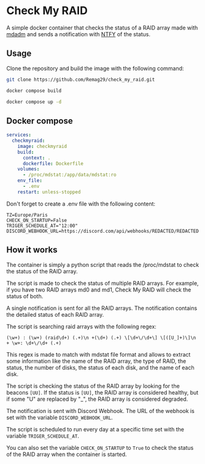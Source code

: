 # Check My RAID

A simple docker container that checks the status of a RAID array made with [mdadm](https://fr.wikipedia.org/wiki/Mdadm)
and sends a notification with [NTFY](https://ntfy.sh/) of the status.

## Usage

Clone the repository and build the image with the following command:

```bash
git clone https://github.com/Remag29/check_my_raid.git
```

```bash
docker compose build
```

```bash
docker compose up -d
```

## Docker compose

```yaml
services:
  checkmyraid:
    image: checkmyraid
    build:
      context: .
      dockerfile: Dockerfile
    volumes:
      - /proc/mdstat:/app/data/mdstat:ro
    env_file:
      - .env
    restart: unless-stopped
```

Don't forget to create a .env file with the following content:

```env
TZ=Europe/Paris
CHECK_ON_STARTUP=False
TRIGER_SCHEDULE_AT="12:00"
DISCORD_WEBHOOK_URL=https://discord.com/api/webhooks/REDACTED/REDACTED
```

## How it works

The container is simply a python script that reads the /proc/mdstat to check the status of the RAID array.

The script is made to check the status of multiple RAID arrays. For example, if you have two RAID arrays md0 and md1,
Check My RAID will check the status of both.

A single notification is sent for all the RAID arrays. The notification contains the detailed status of each RAID array.

The script is searching raid arrays with the following regex:

```regex
(\w+) : (\w+) (raid\d+) (.+)\n +(\d+) (.+) \[\d+\/\d+\] \[([U_]+)\]\n + \w+: \d+\/\d+ (.+)
```

This regex is made to match with mdstat file format and allows to extract some information like the name of the RAID
array, the type of RAID, the status, the number of disks, the status of each disk, and the name of each disk.

The script is checking the status of the RAID array by looking for the beacons `[UU]`. If the status is `[UU]`, the RAID
array is considered healthy, but if some "U" are replaced by "_", the RAID array is considered degraded.

The notification is sent with Discord Webhook. The URL of the webhook is set with the variable `DISCORD_WEBHOOK_URL`.

The script is scheduled to run every day at a specific time set with the variable `TRIGER_SCHEDULE_AT`.

You can also set the variable `CHECK_ON_STARTUP` to `True` to check the status of the RAID array when the container is
started.
